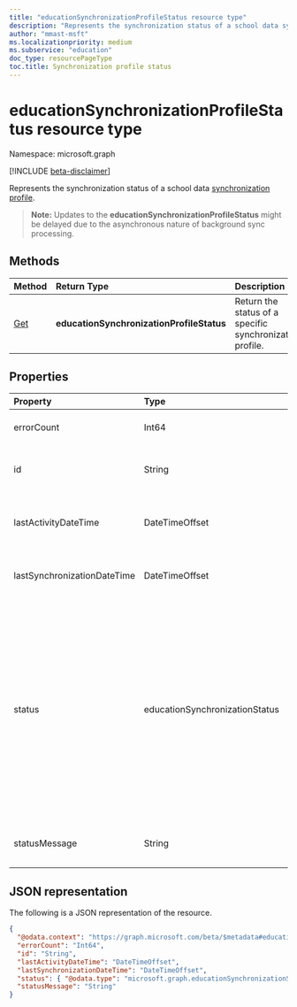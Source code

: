 ```yaml
---
title: "educationSynchronizationProfileStatus resource type"
description: "Represents the synchronization status of a school data synchronization profile."
author: "mmast-msft"
ms.localizationpriority: medium
ms.subservice: "education"
doc_type: resourcePageType
toc.title: Synchronization profile status
---
```


# educationSynchronizationProfileStatus resource type

Namespace: microsoft.graph

[!INCLUDE [beta-disclaimer](../../includes/beta-disclaimer.md)]

Represents the synchronization status of a school data [synchronization profile](educationsynchronizationprofile.md).

> **Note:** Updates to the **educationSynchronizationProfileStatus** might be delayed due to the asynchronous nature of background sync processing.

## Methods

| Method                                                                      | Return Type                               | Description                                              |
| :-------------------------------------------------------------------------- | :---------------------------------------- | :------------------------------------------------------- |
| [Get](../api/educationsynchronizationprofilestatus-get.md) | **educationSynchronizationProfileStatus** | Return the status of a specific synchronization profile. |

## Properties

| Property                    | Type                           | Description                                                                                                              |
| :-------------------------- | :----------------------------- | :----------------------------------------------------------------------------------------------------------------------- |
| errorCount | Int64                 | Number of errors during synchronization.                                        |
| id                          | String                         | The unique identifier for the resource. Read-only.                                                                      |
| lastActivityDateTime | DateTimeOffset                 | Date and time when most recent changes were observed in the profile.                                        |
| lastSynchronizationDateTime | DateTimeOffset                 | Date and time of the most recent successful synchronization.                                        |
| status                      | educationSynchronizationStatus | The status of a sync. The possible values are: `paused`, `inProgress`, `success`, `error`, `validationError`, `quarantined`, `unknownFutureValue`, `extracting`, `validating`. Note that you must use the `Prefer: include-unknown-enum-members` request header to get the following values in this [evolvable enum](/graph/best-practices-concept#handling-future-members-in-evolvable-enumerations): `extracting`, `validating`.|
| statusMessage | String                 | Status message for the synchronization stage of the current profile.                                        |


## JSON representation

The following is a JSON representation of the resource.

<!-- {
  "blockType": "resource",
  "optionalProperties": [

  ],
  "@odata.type": "microsoft.graph.educationSynchronizationProfileStatus"
}-->

```json
{
  "@odata.context": "https://graph.microsoft.com/beta/$metadata#education/synchronizationProfiles/{id}/profileStatus/$entity",
  "errorCount": "Int64",
  "id": "String",
  "lastActivityDateTime": "DateTimeOffset",
  "lastSynchronizationDateTime": "DateTimeOffset",
  "status": { "@odata.type": "microsoft.graph.educationSynchronizationStatus" },
  "statusMessage": "String"
}
```
